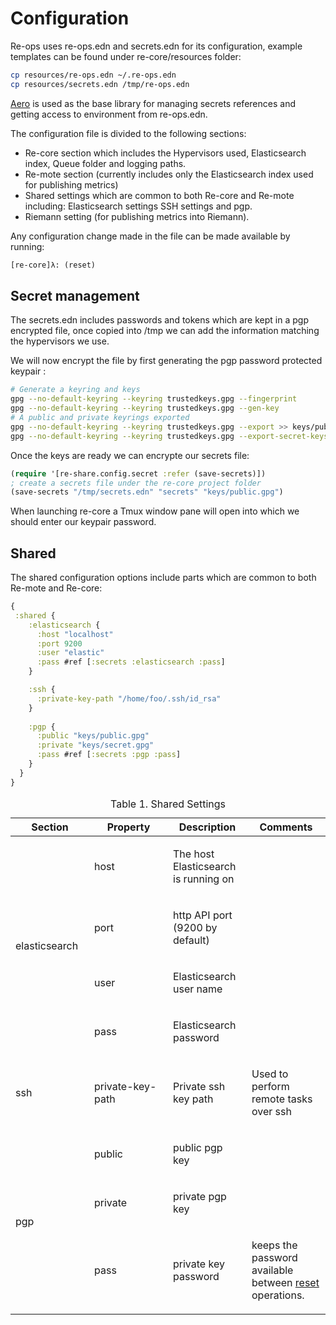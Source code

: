 # Configuration

Re-ops uses re-ops.edn and secrets.edn for its configuration, example templates can be found under re-core/resources folder:

```bash
cp resources/re-ops.edn ~/.re-ops.edn
cp resources/secrets.edn /tmp/re-ops.edn
```

[Aero](https://github.com/juxt/aero) is used as the base library for managing secrets references and getting access to environment from re-ops.edn.

The configuration file is divided to the following sections:

*   Re-core section which includes the Hypervisors used, Elasticsearch index, Queue folder and logging paths. 
*   Re-mote section (currently includes only the Elasticsearch index used for publishing metrics)
*   Shared settings which are common to both Re-core and Re-mote including: Elasticsearch settings SSH settings and pgp.
* Riemann setting (for publishing metrics into Riemann).

Any configuration change made in the file can be made available by running:
```clojure
[re-core]λ: (reset)
```

## Secret management

The secrets.edn includes passwords and tokens which are kept in a pgp encrypted file, once copied into /tmp we can add the information matching the hypervisors we use.


We will now encrypt the file by first generating the pgp password protected keypair :

```bash
# Generate a keyring and keys
gpg --no-default-keyring --keyring trustedkeys.gpg --fingerprint
gpg --no-default-keyring --keyring trustedkeys.gpg --gen-key
# A public and private keyrings exported
gpg --no-default-keyring --keyring trustedkeys.gpg --export >> keys/public.gpg
gpg --no-default-keyring --keyring trustedkeys.gpg --export-secret-keys >> keys/secret.gpg
```

Once the keys are ready we can encrypte our secrets file:

```clojure
(require '[re-share.config.secret :refer (save-secrets)])
; create a secrets file under the re-core project folder
(save-secrets "/tmp/secrets.edn" "secrets" "keys/public.gpg")
```
When launching re-core a Tmux window pane will open into which we should enter our keypair password.

## Shared

The shared configuration options include parts which are common to both Re-mote and Re-core:

```clojure
{
 :shared {
    :elasticsearch {
      :host "localhost"
      :port 9200
      :user "elastic"
      :pass #ref [:secrets :elasticsearch :pass]
    }

    :ssh {
      :private-key-path "/home/foo/.ssh/id_rsa"
    }
   
    :pgp {
      :public "keys/public.gpg"
      :private "keys/secret.gpg"
      :pass #ref [:secrets :pgp :pass]
    }
  }
}
```
<table class="tableblock frame-all grid-all spread">
  <caption class="title">Table 1. Shared Settings</caption>
  <colgroup>
    <col style="width: 25%;">
    <col style="width: 25%;">
    <col style="width: 25%;">
    <col style="width: 25%;">
  </colgroup>
  <thead>
    <tr>
	<th class="tableblock halign-left valign-top">Section</th>
	<th class="tableblock halign-left valign-top">Property</th>
	<th class="tableblock halign-left valign-top">Description</th>
	<th class="tableblock halign-left valign-top">Comments</th>
    </tr>
  </thead>
  <tbody>
    <tr>
	<td class="tableblock halign-left valign-top" rowspan="4"><p class="tableblock">elasticsearch</p></td>
	<td class="tableblock halign-left valign-top"><p class="tableblock">host</p></td>
	<td class="tableblock halign-left valign-top"><p class="tableblock">The host Elasticsearch is running on</p></td>
	<td class="tableblock halign-left valign-top"></td>
    </tr>
    <tr>
	<td class="tableblock halign-left valign-top"><p class="tableblock">port</p></td>
	<td class="tableblock halign-left valign-top"><p class="tableblock">http API port (9200 by default)</p></td>
	<td class="tableblock halign-left valign-top"></td>
    </tr>
    <tr>
	<td class="tableblock halign-left valign-top"><p class="tableblock">user</p></td>
	<td class="tableblock halign-left valign-top"><p class="tableblock">Elasticsearch user name</p></td>
	<td class="tableblock halign-left valign-top"></td>
    </tr>
    <tr>
	<td class="tableblock halign-left valign-top"><p class="tableblock">pass</p></td>
	<td class="tableblock halign-left valign-top"><p class="tableblock">Elasticsearch password</p></td>
	<td class="tableblock halign-left valign-top"></td>
    </tr>
    <tr>
	<td class="tableblock halign-left valign-top"><p class="tableblock">ssh</p></td>
	<td class="tableblock halign-left valign-top"><p class="tableblock">private-key-path</p></td>
	<td class="tableblock halign-left valign-top"><p class="tableblock">Private ssh key path</p></td>
	<td class="tableblock halign-left valign-top"><p class="tableblock">Used to perform remote tasks over ssh</p></td>
    </tr>
    <tr>
	<td class="tableblock halign-left valign-top" rowspan="3"><p class="tableblock">pgp</p></td>
	<td class="tableblock halign-left valign-top"><p class="tableblock">public</p></td>
	<td class="tableblock halign-left valign-top"><p class="tableblock">public pgp key</p></td>
	<td class="tableblock halign-left valign-top"></td>
    </tr>
    <tr>
	<td class="tableblock halign-left valign-top"><p class="tableblock">private</p></td>
	<td class="tableblock halign-left valign-top"><p class="tableblock">private pgp key</p></td>
	<td class="tableblock halign-left valign-top"></td>
    </tr>
    <tr>
	<td class="tableblock halign-left valign-top"><p class="tableblock">pass</p></td>
	<td class="tableblock halign-left valign-top"><p class="tableblock">private key password</p></td>
	<td class="tableblock halign-left valign-top"><p class="tableblock">keeps the password available between <a href="/usage/#reloaded">reset</a> operations.</p></td>
    </tr>
  </tbody>
  </table>




